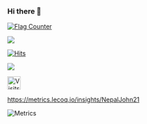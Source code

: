 ### Hi there 👋

<a href="https://info.flagcounter.com/MkIp"><img src="https://s01.flagcounter.com/count2/MkIp/bg_FFFFFF/txt_000000/border_CCCCCC/columns_5/maxflags_100/viewers_0/labels_1/pageviews_1/flags_0/percent_0/" alt="Flag Counter" border="0"></a>

![](https://github-profile-summary-cards.vercel.app/api/cards/profile-details?username=NepalJohn21&theme=default)

<a href="https://hits.sh/github.com/NepalJohn21/NepalJohn21/"><img alt="Hits" src="https://hits.sh/github.com/NepalJohn21/NepalJohn21.svg?label=Total%20Views"/></a>

![](https://komarev.com/ghpvc/?username=nepaljohn21)

<a href="https://visits.roshan.cyou"><img src="https://visits.roshan.cyou/dggd4jFbf79qEEPakNv8?label=VISITS&shadow=1&shadowOpacity=30&swap=1&labelBGColor=484848&countBGColor=2574EA&labelTextColor=FFFFFF&countTextColor=FFFFFF" alt="Visits Counter Badge" height=30px/></a>

https://metrics.lecoq.io/insights/NepalJohn21

![Metrics](https://metrics.lecoq.io/NepalJohn21?template=classic&achievements=1&discussions=1&languages=1&lines=1&calendar=1&base=header%2C%20activity%2C%20community%2C%20repositories%2C%20metadata&base.indepth=false&base.hireable=false&base.skip=false&languages=false&languages.limit=8&languages.threshold=0%25&languages.other=false&languages.colors=github&languages.sections=most-used&languages.indepth=false&languages.analysis.timeout=15&languages.analysis.timeout.repositories=7.5&languages.categories=markup%2C%20programming&languages.recent.categories=markup%2C%20programming&languages.recent.load=300&languages.recent.days=14&lines=false&lines.skipped=calculator&lines.sections=base&lines.repositories.limit=1&lines.history.limit=1&discussions=false&discussions.categories=true&discussions.categories.limit=0&calendar=false&calendar.limit=10&achievements=false&achievements.threshold=C&achievements.secrets=true&achievements.display=detailed&achievements.limit=0&config.timezone=America%2FSao_Paulo)

<!--
**NepalJohn21/NepalJohn21** is a ✨ _special_ ✨ repository because its `README.md` (this file) appears on your GitHub profile.

Here are some ideas to get you started:

- 🔭 I’m currently working on ...
- 🌱 I’m currently learning ...
- 👯 I’m looking to collaborate on ...
- 🤔 I’m looking for help with ...
- 💬 Ask me about ...
- 📫 How to reach me: ...
- 😄 Pronouns: ...
- ⚡ Fun fact: ...
-->
